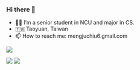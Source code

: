 ### Hi there 👋

- 👩🏻 I’m a senior student in NCU and major in CS. 
- 🇹🇼 Taoyuan, Taiwan
- 📫 How to reach me: mengjuchiu6.gmail.com

![](https://github-profile-summary-cards.vercel.app/api/cards/profile-details?username=hill0106)
<!-- ![](https://github-profile-summary-cards.vercel.app/api/cards/stats?username=hill0106)
![](http://github-profile-summary-cards.vercel.app/api/cards/productive-time?username=hill0106&utcOffset=8) -->
![](http://github-profile-summary-cards.vercel.app/api/cards/repos-per-language?username=hill0106)
![](https://github-profile-summary-cards.vercel.app/api/cards/most-commit-language?username=hill0106)

